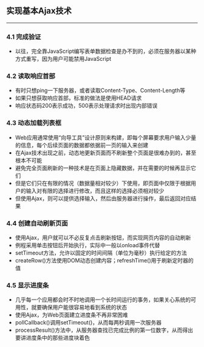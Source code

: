
## 实现基本Ajax技术

------


### 4.1 完成验证

- 以往，完全靠JavaScript编写表单数据检查是办不到的，必须在服务器以某种方式重写，因为用户可能禁用JavaScript

### 4.2 读取响应首部

- 有时只想ping一下服务器，或者读取Content-Type、Content-Length等
- 如果只想获取响应首部，标准的做法是使用HEAD请求
- 响应状态码200表示成功，500表示处理请求时出现内部错误

### 4.3 动态加载列表框

- Web应用通常使用“向导工具”设计原则来构建，即每个屏幕要求用户输入少量的信息，每个后续页面的数据都依据前一页的输入来创建
- 在Ajax技术出现之前，动态地更新页面而不刷新整个页面是很难办到的，甚至根本不可能
- 避免完全页面刷新的一种技术是在页面上隐藏数据，并在需要的时候再显示它们
- 但是它们只在有限的情况（数据量相对较少）下使用，即页面中仅限于根据用户的输入对有限的选择进行修改，而且这样的选择必须相对较少
- 但使用Ajax，则可以提供选择输入，然后由服务器进行操作，最后返回对应结果

### 4.4 创建自动刷新页面

- 使用Ajax，用户就可以不必反复点击刷新按钮，而实现网页内容的自动刷新
- 例程采用单击按钮后开始执行，实际中一般以onload事件代替
- setTimeout方法，允许以固定的时间间隔（单位为毫秒）执行给定的方法
- createRow()方法使用DOM动态创建内容；refreshTime()用于刷新定时器的值

### 4.5 显示进度条

- 几乎每一个应用都会时不时地调用一个长时间运行的事务，如果关心系统的可用性，就要确保用户能很容易地看到系统的状态
- 使用Ajax，为Web页面建立进度条不再非常困难
- pollCallback()调用setTimeout()，从而每两秒调用一次服务器
- processResult()方法中，从服务器查找已完成比例的第一位数字，从而得出要讲进度条中的那些进度块着色